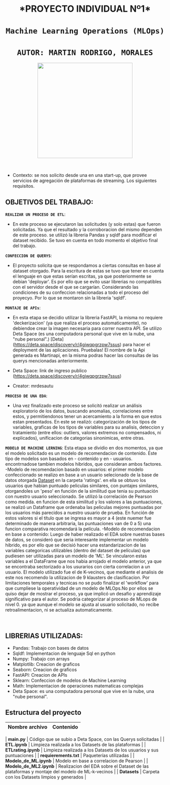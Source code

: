 

 <h1 align=center> *PROYECTO INDIVIDUAL Nº1* </h1>

 # <h1 align=center>**`Machine Learning Operations (MLOps)`**</h1>


# <h1 align=center>**`AUTOR: MARTIN RODRIGO, MORALES`**</h1>


<p align="center">
<img src="https://user-images.githubusercontent.com/67664604/217914153-1eb00e25-ac08-4dfa-aaf8-53c09038f082.png"  height=300>
</p>

<br/>                          



+ Contexto: se nos solicito desde una en una start-up, que provee servicios de agregación de plataformas de streaming. Los siguientes requisitos.  

## **OBJETIVOS DEL TRABAJO:**


**`REALIZAR UN PROCESO DE ETL`**:
+ En este proceso se ejecutaron las solicitudes (y solo estas) que fueron solicitadas. Ya que el resultado y la corroboracion del mismo dependen de este proceso. se utilizó la libreria Pandas y sqldf para modificar el dataset recibido. Se tuvo en cuenta en todo momento el objetivo final del trabajo.  

**`CONFECCION DE QUERYS`**:
+ El proyecto solicita que se respondamos a ciertas consultas en base al dataset otorgado. Para la escritura de estas se tuvo que tener en cuenta el lenguaje en que estas serían escritas, ya que posteriormente se debian 'deployar'. Es por ello que se evito usar librerias no compatibles con el servidor desde el que se cargarían. Considerando las condiciones de su confeccion relacionadas a todo el proceso del proyecyo. Por lo que se montaron sin la libreria 'sqldf'. 

**`MONTAJE DE APIs`**:
+ En esta etapa se decidio utilizar la libreria FastAPI, la misma no requiere 'deckerizacion' (ya que realiza el proceso automaticamente), no debiendoe crear la imagen necesaria para correr nuestra API. Se utilizo Deta Space (es una computadora personal que vive en la nube, una "nube personal".)  [Deta] (https://deta.space/discovery/r/4gjwqpgrzpw7ssus) para  hacer el deployment de las aplicaciones. Pruebalas! El nombre de la Api generada es Martinapi, en la misma podras hacer las consultas de las querys mencionadas anteriormente. 
 
+ Deta Space: link de ingreso publico (https://deta.space/discovery/r/4gjwqpgrzpw7ssus)
+ Creator: mrdesautu


**`PROCESO DE UNA EDA`**:
+ Una vez finalizado este proceso se solicitó realizar un análisis exploratorio de los datos, buscando anomalias, correlaciones entre estos, y permitiendonos tener un acercamiento a la forma en que estos estan presentados. En este se realizó: categorización de los tipos de variables, graficas de los tipos de variables para su analisis, deteccion y tratamiento (entre ellos: outliers, valores extremos no compensados, ni explicados), unificacion de categorias sinonimicas, entre otras.  

**`MODELO DE MACHINE LERNING`**:
Esta etapa se dividio en dos momentos, ya que el modelo solicitado es un modelo de recomendacion de contenido. Este tipo de modelos son basados en - contenido y en - usuarios. encontrnadose tambien modelos hibridos, que consideran ambos factores. 
-Modelo de recomendacion basado en usuarios:
el primer modelo confeccionado se realizo en base a un usuario selecionado de la base de datos otorgada  [Dataset](https://drive.google.com/drive/folders/1b49OVFJpjPPA1noRBBi1hSmMThXmNzxn) en la carpeta 'ratings'. en ella se obtuvo los usuarios que habian puntuado peliculas similares, con puntajes similares, otorgandoles un 'peso' en función de la similitud que tenia su puntuación con nuestro usuario seleccionado. Se utilizó la correlación de Pearson como medida. en funcion de esta similitud y los valores a las puntuaciones, se realizó un Dataframe que ordenaba las peliculas mejores puntuadas por los usuarios más parecidos a nuestro usuario de prueba. En función de estos valores si el título que se ingresa es mayor a 4 (este nuemer fue determinado de manera arbitraria, las puntuaciones van de 0 a 5) una funcion comparativa recomendará la película.
-Modelo de recomendacion en base a contenido:
Luego de haber realizado el EDA sobre nuestras bases de datos, se consideró que seria interesante implementar un modelo hibrido, es por ello que se decisió hacer una estandarizacion de las variables categoricas utilizables (dentro del dataset de películas) que pudiesen ser utilizadas para un modelo de 'ML'. Se vincularon estas variables a el DataFrame que nos habia arrojado el modelo anterior, ya que se encontraba sectorizado a los usurarios con cierta correlacion a un usuario. El modelo utilizado fue el de K-vecinos, que mediante el analisis de este nos recomendo la utilizacion de 9 klausters de clasificacion.  Por limitaciones temporales y tecnicas no se pudo finalizar el 'workflow' para que cumpliese la operatividad de un modelo de MLOps.No por ellos se quiso dejar de mostrar el proceso, ya que implicó un desafio y aprendizaje significativo para el autor.
Se podria categorizar al proceso de MLops de nivel 0. ya que aunque el modelo se ajusta al usuario solicitado, no recibe retroalimentacion, ni se actualiza automaticamente.  


 

<br/>

## **LIBRERIAS UTILIZADAS:**

+ Pandas: Trabajo con bases de datos
+ Sqldf: Implementacion de lenguaje Sql en python
+ Numpy: Trabajo con arrays
+ Matplotlib: Creacion de graficos
+ Seaborn: Creacion de graficos
+ FastAPI: Creacion de APIs
+ Sklearn: Confeccion de modelos de Machine Learning
+ Math: Implementacion de operaciones matematicas complejas
+ Deta Space: es una computadora personal que vive en la nube, una "nube personal".

## Estructura del proyecto

| Nombre archivo | Contenido|
|----------------|----------|

| **main.py** |  Código que se subio a Deta Space, con las Querys solicitadas |
| **ETL.ipynb** | Limpieza realizada a los Datasets de las plataformas |
| **ETLrating.ipynb** | Limpieza realizada a los Datasets de los usuarios y sus puntuaciones |
| **requierements.txt** | Paqueterías utilizadas |
| **Modelo_de_ML.ipynb** | Modelo en base a correlacion de Pearson |
| **Modelo_de_ML2.ipynb** | Realizacion del EDA sobre el Dataset de las plataformas y montaje del modelo de ML-k-vecinos |
| **Datasets** | Carpeta con los Datasets limpios y generados |






















  
  



